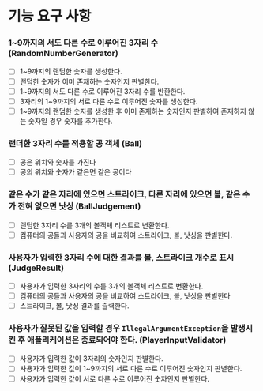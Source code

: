 # 기능 요구 사항
### 1~9까지의 서도 다른 수로 이루어진 3자리 수 (RandomNumberGenerator)
- [ ] 1~9까지의 랜덤한 숫자를 생성한다. 
- [ ] 랜덤한 숫자가 이미 존재하는 숫자인지 판별한다.
- [ ] 1~9까지의 서도 다른 수로 이루어진 3자리 수를 반환한다. 
- [ ] 3자리의 1~9까지의 서로 다른 수로 이루어진 숫자를 생성한다. 
- [ ] 1~9까지의 랜덤한 숫자를 생성한 후 이미 존재하는 숫자인지 판별하여 존재하지 않는 숫자일 경우 숫자를 추가한다. 
### 랜더한 3자리 수를 적용할 공 객체 (Ball)
- [ ] 공은 위치와 숫자를 가진다
- [ ] 공의 위치와 숫자가 같은면 같은 공이다
### 같은 수가 같은 자리에 있으면 스트라이크, 다른 자리에 있으면 볼, 같은 수가 전혀 없으면 낫싱 (BallJudgement)
- [ ] 랜덤한 3자리 수를 3개의 볼객체 리스트로 변환한다.
- [ ] 컴퓨터의 공들과 사용자의 공을 비교하여 스트라이크, 볼, 낫싱을 판별한다.
### 사용자가 입력한 3자리 수에 대한 결과를 볼, 스트라이크 개수로 표시 (JudgeResult)
- [ ] 사용자가 입력한 3자리의 수를 3개의 볼객체 리스트로 변환한다.
- [ ] 컴퓨터의 공들과 사용자의 공을 비교하여 스트라이크, 볼, 낫싱을 판별한다
- [ ] 스트라이크, 볼, 낫싱 결과를 출력한다.
### 사용자가 잘못된 값을 입력할 경우 `IllegalArgumentException`을 발생시킨 후 애플리케이션은 종료되어야 한다. (PlayerInputValidator)
- [ ] 사용자가 입력한 값이 3자리의 숫자인지 판별한다.
- [ ] 사용자가 입력한 값이 1~9까지의 서로 다른 수로 이루어진 숫자인지 판별한다.
- [ ] 사용자가 입력한 값이 서로 다른 수로 이루어진 숫자인지 판별한다.